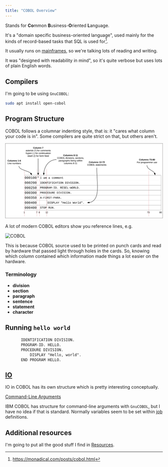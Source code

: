 ```yaml
---
title: "COBOL Overview"
---
```


Stands for **Co**mmon **B**usiness-**O**riented **L**anguage.

It's a "domain specific business-oriented language", used mainly for the kinds of record-based tasks that SQL is used for[^1].

It usually runs on [mainframes](Mainframe), so we're talking lots of reading and writing.

It was "designed with readability in mind", so it's quite verbose but uses lots of plain English words.

## Compilers

I'm going to be using `GnuCOBOL`:

```sh
sudo apt install open-cobol
```

## Program Structure

COBOL follows a columnar indenting style, that is: it "cares what column your code is in". Some compilers are quite strict on that, but others aren't.

![COBOL Program Structure](garden/Programming/Languages/Attachments/COBOL%20Program%20Structure.png)

A lot of modern COBOL editors show you reference lines, e.g. 

![COBOL](https://docs.monadical.com/uploads/upload_4792a382fe16ece63202a836f091c3e4.png)

This is because COBOL source used to be printed on punch cards and read by hardware that passed light through holes in the cards. So, knowing which column contained which information made things a lot easier on the hardware.
### Terminology

- **division**
- **section**
- **paragraph**
- **sentence**
- **statement**
- **character**

## Running `hello world`

```cobol
       IDENTIFICATION DIVISION. 
       PROGRAM-ID. HELLO.
       PROCEDURE DIVISION.
           DISPLAY "Hello, world".
       END PROGRAM HELLO.
```

## [IO](garden/Programming/Languages/COBOL/IO.md)

IO in COBOL has its own structure which is pretty interesting conceptually.

[^1]: https://monadical.com/posts/cobol.html

[Command-Line Arguments](garden/Programming/Languages/COBOL/Command-Line%20Arguments.md)

IBM COBOL has structure for command-line arguments with `GnuCOBOL`, but I have no idea if that is standard. Normally variables seem to be set within [job](job) definitions.

## Additional resources

I'm going to put all the good stuff I find in [Resources](garden/Programming/Languages/COBOL/Resources.md).